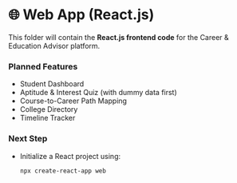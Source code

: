 # 🌐 Web App (React.js)

This folder will contain the **React.js frontend code** for the Career & Education Advisor platform.  

### Planned Features
- Student Dashboard
- Aptitude & Interest Quiz (with dummy data first)
- Course-to-Career Path Mapping
- College Directory
- Timeline Tracker

### Next Step
- Initialize a React project using:
  ```bash
  npx create-react-app web

